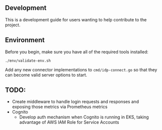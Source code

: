 ## Development

This is a development guide for users wanting to help contribute to the project.

## Environment

Before you begin, make sure you have all of the required tools installed:

```
./env/validate-env.sh
```

Add any new connector implementations to `cmd/idp-connect.go` so that they can become valid server options to start.

## TODO:

* Create middleware to handle login requests and responses and exposing those metrics via Prometheus metrics
* Cognito
  * Develop auth mechanism when Cognito is running in EKS, taking advantage of AWS IAM Role for Service Accounts